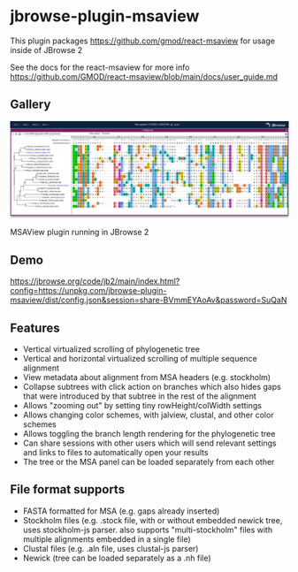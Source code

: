 # jbrowse-plugin-msaview

This plugin packages https://github.com/gmod/react-msaview for usage inside of JBrowse 2

See the docs for the react-msaview for more info https://github.com/GMOD/react-msaview/blob/main/docs/user_guide.md

## Gallery

![](img/1.png)

MSAView plugin running in JBrowse 2

## Demo

https://jbrowse.org/code/jb2/main/index.html?config=https://unpkg.com/jbrowse-plugin-msaview/dist/config.json&session=share-BVmmEYAoAv&password=SuQaN

## Features

- Vertical virtualized scrolling of phylogenetic tree
- Vertical and horizontal virtualized scrolling of multiple sequence alignment
- View metadata about alignment from MSA headers (e.g. stockholm)
- Collapse subtrees with click action on branches which also hides gaps that
  were introduced by that subtree in the rest of the alignment
- Allows "zooming out" by setting tiny rowHeight/colWidth settings
- Allows changing color schemes, with jalview, clustal, and other color schemes
- Allows toggling the branch length rendering for the phylogenetic tree
- Can share sessions with other users which will send relevant settings and
  links to files to automatically open your results
- The tree or the MSA panel can be loaded separately from each other

## File format supports

- FASTA formatted for MSA (e.g. gaps already inserted)
- Stockholm files (e.g. .stock file, with or without embedded newick tree, uses
  stockholm-js parser. also supports "multi-stockholm" files with multiple
  alignments embedded in a single file)
- Clustal files (e.g. .aln file, uses clustal-js parser)
- Newick (tree can be loaded separately as a .nh file)
